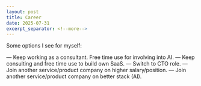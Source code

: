 ```yaml
---
layout: post
title: Career
date: 2025-07-31
excerpt_separator: <!--more-->
---
```


Some options I see for myself:

 — Keep working as a consultant. Free time use for involving into AI.
 — Keep consulting and free time use to build own SaaS.
 — Switch to CTO role.
 — Join another service/product company on higher salary/position.
 — Join another service/product company on better stack (AI).